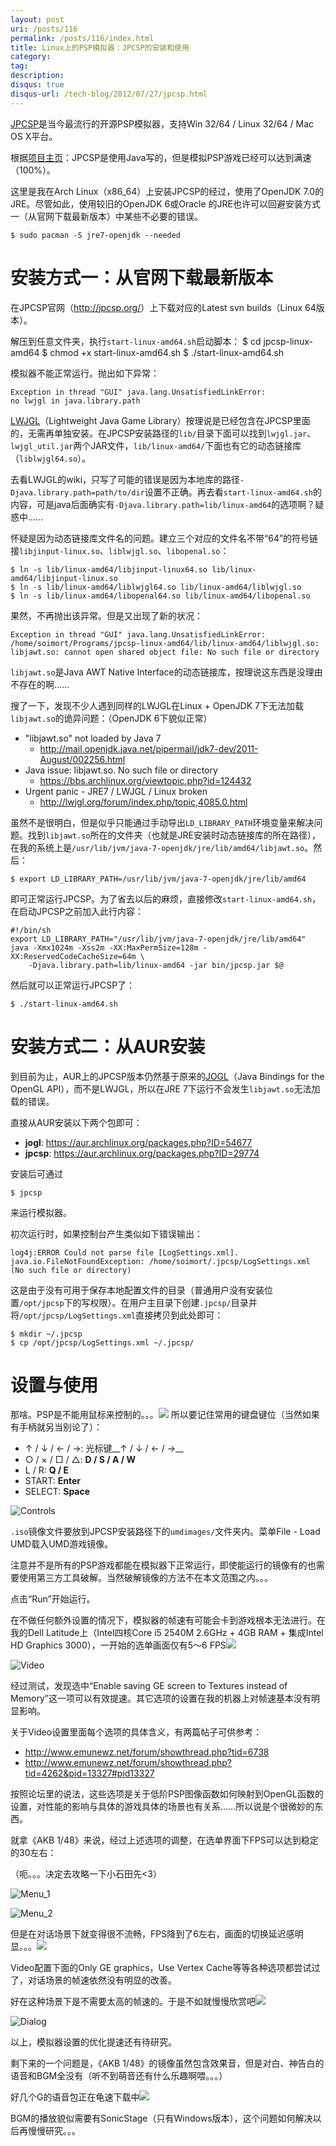 ```yaml
---
layout: post
uri: /posts/116
permalink: /posts/116/index.html
title: Linux上的PSP模拟器：JPCSP的安装和使用
category:
tag:
description:
disqus: true
disqus-url: /tech-blog/2012/07/27/jpcsp.html
---
```


[JPCSP](http://jpcsp.org/)是当今最流行的开源PSP模拟器，支持Win 32/64 / Linux 32/64 / Mac OS X平台。

根据[项目主页](http://code.google.com/p/jpcsp/)：JPCSP是使用Java写的，但是模拟PSP游戏已经可以达到满速（100%）。

这里是我在Arch Linux（x86_64）上安装JPCSP的经过，使用了OpenJDK 7.0的JRE。尽管如此，使用较旧的OpenJDK 6或Oracle 的JRE也许可以回避安装方式一（从官网下载最新版本）中某些不必要的错误。

    $ sudo pacman -S jre7-openjdk --needed

# 安装方式一：从官网下载最新版本

在JPCSP官网（<http://jpcsp.org/>）上下载对应的Latest svn builds（Linux 64版本）。

解压到任意文件夹，执行`start-linux-amd64.sh`启动脚本：
    $ cd jpcsp-linux-amd64
    $ chmod +x start-linux-amd64.sh
    $ ./start-linux-amd64.sh

模拟器不能正常运行。抛出如下异常：

    Exception in thread "GUI" java.lang.UnsatisfiedLinkError:
    no lwjgl in java.library.path

[LWJGL](http://lwjgl.org/)（Lightweight Java Game Library）按理说是已经包含在JPCSP里面的，无需再单独安装。在JPCSP安装路径的`lib/`目录下面可以找到`lwjgl.jar`、`lwjgl_util.jar`两个JAR文件，`lib/linux-amd64/`下面也有它的动态链接库（`liblwjgl64.so`）。

去看LWJGL的wiki，只写了可能的错误是因为本地库的路径`-Djava.library.path=path/to/dir`设置不正确。再去看`start-linux-amd64.sh`的内容，可是java后面确实有`-Djava.library.path=lib/linux-amd64`的选项啊？疑惑中……

怀疑是因为动态链接库文件名的问题。建立三个对应的文件名不带“64”的符号链接`libjinput-linux.so`、`liblwjgl.so`、`libopenal.so`：

    $ ln -s lib/linux-amd64/libjinput-linux64.so lib/linux-amd64/libjinput-linux.so
    $ ln -s lib/linux-amd64/liblwjgl64.so lib/linux-amd64/liblwjgl.so
    $ ln -s lib/linux-amd64/libopenal64.so lib/linux-amd64/libopenal.so

果然，不再抛出该异常。但是又出现了新的状况：

    Exception in thread "GUI" java.lang.UnsatisfiedLinkError:
    /home/soimort/Programs/jpcsp-linux-amd64/lib/linux-amd64/liblwjgl.so:
    libjawt.so: cannot open shared object file: No such file or directory

`libjawt.so`是Java AWT Native Interface的动态链接库，按理说这东西是没理由不存在的啊……

搜了一下，发现不少人遇到同样的LWJGL在Linux + OpenJDK 7下无法加载`libjawt.so`的诡异问题：（OpenJDK 6下貌似正常）

* "libjawt.so" not loaded by Java 7
    * <http://mail.openjdk.java.net/pipermail/jdk7-dev/2011-August/002256.html>
* Java issue: libjawt.so. No such file or directory
    * <https://bbs.archlinux.org/viewtopic.php?id=124432>
* Urgent panic - JRE7 / LWJGL / Linux broken
    * <http://lwjgl.org/forum/index.php/topic,4085.0.html>

虽然不是很明白，但是似乎只能通过手动导出`LD_LIBRARY_PATH`环境变量来解决问题。找到`libjawt.so`所在的文件夹（也就是JRE安装时动态链接库的所在路径），在我的系统上是`/usr/lib/jvm/java-7-openjdk/jre/lib/amd64/libjawt.so`。然后：

    $ export LD_LIBRARY_PATH=/usr/lib/jvm/java-7-openjdk/jre/lib/amd64

即可正常运行JPCSP。为了省去以后的麻烦，直接修改`start-linux-amd64.sh`，在启动JPCSP之前加入此行内容：

    #!/bin/sh
    export LD_LIBRARY_PATH="/usr/lib/jvm/java-7-openjdk/jre/lib/amd64"
    java -Xmx1024m -Xss2m -XX:MaxPermSize=128m -XX:ReservedCodeCacheSize=64m \
        -Djava.library.path=lib/linux-amd64 -jar bin/jpcsp.jar $@

然后就可以正常运行JPCSP了：

    $ ./start-linux-amd64.sh

# 安装方式二：从AUR安装

到目前为止，AUR上的JPCSP版本仍然基于原来的[JOGL](http://jogamp.org/jogl/www/)（Java Bindings for the OpenGL API），而不是LWJGL，所以在JRE 7下运行不会发生`libjawt.so`无法加载的错误。

直接从AUR安装以下两个包即可：

* __jogl__: <https://aur.archlinux.org/packages.php?ID=54677>
* __jpcsp__: <https://aur.archlinux.org/packages.php?ID=29774>

安装后可通过

    $ jpcsp

来运行模拟器。

初次运行时，如果控制台产生类似如下错误输出：

    log4j:ERROR Could not parse file [LogSettings.xml].
    java.io.FileNotFoundException: /home/soimort/.jpcsp/LogSettings.xml
    (No such file or directory)

这是由于没有可用于保存本地配置文件的目录（普通用户没有安装位置`/opt/jpcsp`下的写权限）。在用户主目录下创建`.jpcsp/`目录并将`/opt/jpcsp/LogSettings.xml`直接拷贝到此处即可：

    $ mkdir ~/.jpcsp
    $ cp /opt/jpcsp/LogSettings.xml ~/.jpcsp/

# 设置与使用

那啥。PSP是不能用鼠标来控制的。。。<img src="http://static.tieba.baidu.com/tb/editor/images/jd/j_0013.gif"/>
所以要记住常用的键盘键位（当然如果有手柄就另当别论了）：

* ↑ / ↓ / ← / →: 光标键__↑ / ↓ / ← / →__
* ○ / × / □ / △: __D / S / A / W__
* L / R: __Q / E__
* START: __Enter__
* SELECT: __Space__

![Controls](http://i.imgur.com/m39Tc.png)

`.iso`镜像文件要放到JPCSP安装路径下的`umdimages/`文件夹内。菜单File - Load UMD载入UMD游戏镜像。

注意并不是所有的PSP游戏都能在模拟器下正常运行，即使能运行的镜像有的也需要使用第三方工具破解。当然破解镜像的方法不在本文范围之内。。。

点击“Run”开始运行。

在不做任何额外设置的情况下，模拟器的帧速有可能会卡到游戏根本无法进行。在我的Dell Latitude上（Intel四核Core i5 2540M 2.6GHz + 4GB RAM + 集成Intel HD Graphics 3000），一开始的选单画面仅有5～6 FPS<img src="http://static.tieba.baidu.com/tb/editor/images/jd/j_0009.gif"/>

![Video](http://i.imgur.com/I1lzT.jpg)

经过测试，发现选中“Enable saving GE screen to Textures instead of Memory”这一项可以有效提速。其它选项的设置在我的机器上对帧速基本没有明显影响。

关于Video设置里面每个选项的具体含义，有两篇帖子可供参考：

* <http://www.emunewz.net/forum/showthread.php?tid=6738>
* <http://www.emunewz.net/forum/showthread.php?tid=4262&pid=13327#pid13327>

按照论坛里的说法，这些选项是关于低阶PSP图像函数如何映射到OpenGL函数的设置，对性能的影响与具体的游戏具体的场景也有关系……所以说是个很微妙的东西。

就拿《AKB 1/48》来说，经过上述选项的调整，在选单界面下FPS可以达到稳定的30左右：

（呃。。。决定去攻略一下小石田先<3）

![Menu_1](http://i.imgur.com/Hu6Nk.jpg)

![Menu_2](http://i.imgur.com/IR400.jpg)

但是在对话场景下就变得很不流畅，FPS降到了6左右，画面的切换延迟感明显。。。<img src="http://static.tieba.baidu.com/tb/editor/images/jd/j_0012.gif"/>

Video配置下面的Only GE graphics，Use Vertex Cache等等各种选项都尝试过了，对话场景的帧速依然没有明显的改善。

好在这种场景下是不需要太高的帧速的。于是不如就慢慢欣赏吧<img src="http://static.tieba.baidu.com/tb/editor/images/jd/j_0002.gif"/>

![Dialog](http://i.imgur.com/SBlwl.jpg)

以上，模拟器设置的优化提速还有待研究。

剩下来的一个问题是，《AKB 1/48》的镜像虽然包含效果音，但是对白、神告白的语音和BGM全没有（听不到萌音还有什么乐趣啊喂。。。）

好几个G的语音包正在龟速下载中<img src="http://static.tieba.baidu.com/tb/editor/images/jd/j_0013.gif"/>

BGM的播放貌似需要有SonicStage（只有Windows版本），这个问题如何解决以后再慢慢研究。。。
